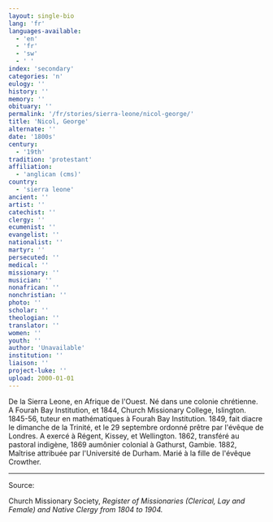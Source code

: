```yaml
---
layout: single-bio
lang: 'fr'
languages-available:
  - 'en'
  - 'fr'
  - 'sw'
  - ' '
index: 'secondary'
categories: 'n'
eulogy: ''
history: ''
memory: ''
obituary: ''
permalink: '/fr/stories/sierra-leone/nicol-george/'
title: 'Nicol, George'
alternate: ''
date: '1800s'
century:
  - '19th'
tradition: 'protestant'
affiliation:
  - 'anglican (cms)'
country:
  - 'sierra leone'
ancient: ''
artist: ''
catechist: ''
clergy: ''
ecumenist: ''
evangelist: ''
nationalist: ''
martyr: ''
persecuted: ''
medical: ''
missionary: ''
musician: ''
nonafrican: ''
nonchristian: ''
photo: ''
scholar: ''
theologian: ''
translator: ''
women: ''
youth: ''
author: 'Unavailable'
institution: ''
liaison: ''
project-luke: ''
upload: 2000-01-01
---
```



De la Sierra Leone, en Afrique de l'Ouest. Né dans une colonie chrétienne. A Fourah Bay Institution, et 1844, Church Missionary College, Islington. 1845-56, tuteur en mathématiques  à Fourah Bay Institution. 1849, fait diacre le dimanche de la Trinité, et le 29 septembre ordonné prêtre par l'évêque de Londres.  A exercé à Régent, Kissey, et Wellington. 1862, transféré au pastoral indigène, 1869 aumônier colonial à Gathurst, Gambie. 1882, Maîtrise attribuée par l'Université de Durham. Marié à la fille de l'évêque Crowther.

---

Source:

Church Missionary Society, *Register of Missionaries (Clerical, Lay and Female) and Native Clergy from 1804 to 1904.*


